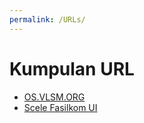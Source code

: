 ```yaml
---
permalink: /URLs/
---
```


# Kumpulan URL

* [OS.VLSM.ORG](https://os.vlsm.org/)
* [Scele Fasilkom UI](scele.cs.ui.ac.id)

